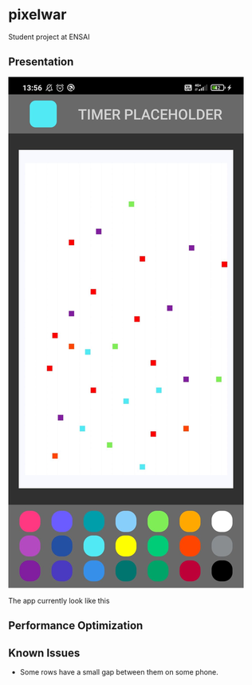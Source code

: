 # pixelwar
Student project at ENSAI

## Presentation
![alt text](./ressources_out/screenshot_demo.jpg)

The app currently look like this


## Performance Optimization



## Known Issues
 
- Some rows have a small gap between them on some phone.